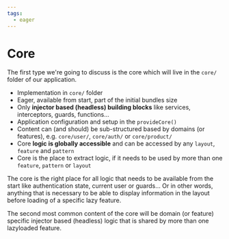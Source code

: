 ```yaml
---
tags:
  - eager
---
```


# Core

The first type we're going to discuss is the core which will live in the `core/`
folder of our application.

- Implementation in `core/` folder
- Eager, available from start, part of the initial bundles size
- Only **injector based (headless) building blocks** like services, interceptors, guards, functions...
- Application configuration and setup in the `provideCore()`
- Content can (and should) be sub-structured based by domains (or features), e.g. `core/user/`,
`core/auth/` or `core/product/`
- Core **logic is globally accessible** and can be accessed by any `layout`, `feature` and `pattern`
- Core is the place to extract logic, if it needs to be used by more than one `feature`, `pattern`
or `layout`

The core is the right place for all logic that needs to be available from the
start like authentication state, current user or guards… Or in other words,
anything that is necessary to be able to display information in the layout
before loading of a specific lazy feature.

The second most common content of the core will be domain (or feature)
specific injector based (headless) logic that is shared by more than one lazyloaded
feature.
